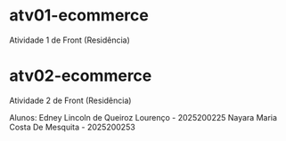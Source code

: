 # atv01-ecommerce
Atividade 1 de Front (Residência)

# atv02-ecommerce
Atividade 2 de Front (Residência)

Alunos:
Edney Lincoln de Queiroz Lourenço - 2025200225
Nayara Maria Costa De Mesquita - 2025200253 

